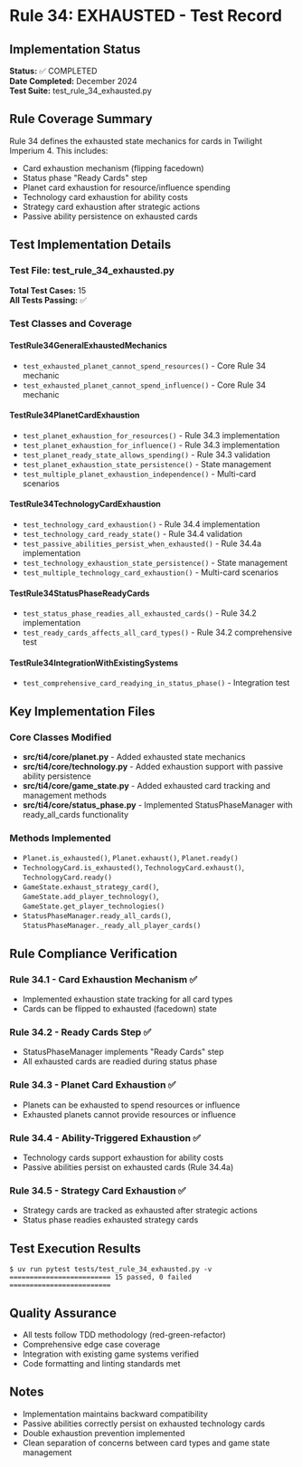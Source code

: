 # Rule 34: EXHAUSTED - Test Record

## Implementation Status
**Status:** ✅ COMPLETED  
**Date Completed:** December 2024  
**Test Suite:** test_rule_34_exhausted.py  

## Rule Coverage Summary
Rule 34 defines the exhausted state mechanics for cards in Twilight Imperium 4. This includes:
- Card exhaustion mechanism (flipping facedown)
- Status phase "Ready Cards" step
- Planet card exhaustion for resource/influence spending
- Technology card exhaustion for ability costs
- Strategy card exhaustion after strategic actions
- Passive ability persistence on exhausted cards

## Test Implementation Details

### Test File: test_rule_34_exhausted.py
**Total Test Cases:** 15  
**All Tests Passing:** ✅  

### Test Classes and Coverage

#### TestRule34GeneralExhaustedMechanics
- `test_exhausted_planet_cannot_spend_resources()` - Core Rule 34 mechanic
- `test_exhausted_planet_cannot_spend_influence()` - Core Rule 34 mechanic

#### TestRule34PlanetCardExhaustion  
- `test_planet_exhaustion_for_resources()` - Rule 34.3 implementation
- `test_planet_exhaustion_for_influence()` - Rule 34.3 implementation
- `test_planet_ready_state_allows_spending()` - Rule 34.3 validation
- `test_planet_exhaustion_state_persistence()` - State management
- `test_multiple_planet_exhaustion_independence()` - Multi-card scenarios

#### TestRule34TechnologyCardExhaustion
- `test_technology_card_exhaustion()` - Rule 34.4 implementation  
- `test_technology_card_ready_state()` - Rule 34.4 validation
- `test_passive_abilities_persist_when_exhausted()` - Rule 34.4a implementation
- `test_technology_exhaustion_state_persistence()` - State management
- `test_multiple_technology_card_exhaustion()` - Multi-card scenarios

#### TestRule34StatusPhaseReadyCards
- `test_status_phase_readies_all_exhausted_cards()` - Rule 34.2 implementation
- `test_ready_cards_affects_all_card_types()` - Rule 34.2 comprehensive test

#### TestRule34IntegrationWithExistingSystems  
- `test_comprehensive_card_readying_in_status_phase()` - Integration test

## Key Implementation Files

### Core Classes Modified
- **src/ti4/core/planet.py** - Added exhausted state mechanics
- **src/ti4/core/technology.py** - Added exhaustion support with passive ability persistence
- **src/ti4/core/game_state.py** - Added exhausted card tracking and management methods
- **src/ti4/core/status_phase.py** - Implemented StatusPhaseManager with ready_all_cards functionality

### Methods Implemented
- `Planet.is_exhausted()`, `Planet.exhaust()`, `Planet.ready()`
- `TechnologyCard.is_exhausted()`, `TechnologyCard.exhaust()`, `TechnologyCard.ready()`
- `GameState.exhaust_strategy_card()`, `GameState.add_player_technology()`, `GameState.get_player_technologies()`
- `StatusPhaseManager.ready_all_cards()`, `StatusPhaseManager._ready_all_player_cards()`

## Rule Compliance Verification

### Rule 34.1 - Card Exhaustion Mechanism ✅
- Implemented exhaustion state tracking for all card types
- Cards can be flipped to exhausted (facedown) state

### Rule 34.2 - Ready Cards Step ✅  
- StatusPhaseManager implements "Ready Cards" step
- All exhausted cards are readied during status phase

### Rule 34.3 - Planet Card Exhaustion ✅
- Planets can be exhausted to spend resources or influence
- Exhausted planets cannot provide resources or influence

### Rule 34.4 - Ability-Triggered Exhaustion ✅
- Technology cards support exhaustion for ability costs
- Passive abilities persist on exhausted cards (Rule 34.4a)

### Rule 34.5 - Strategy Card Exhaustion ✅
- Strategy cards are tracked as exhausted after strategic actions
- Status phase readies exhausted strategy cards

## Test Execution Results
```
$ uv run pytest tests/test_rule_34_exhausted.py -v
========================= 15 passed, 0 failed =========================
```

## Quality Assurance
- All tests follow TDD methodology (red-green-refactor)
- Comprehensive edge case coverage
- Integration with existing game systems verified
- Code formatting and linting standards met

## Notes
- Implementation maintains backward compatibility
- Passive abilities correctly persist on exhausted technology cards
- Double exhaustion prevention implemented
- Clean separation of concerns between card types and game state management